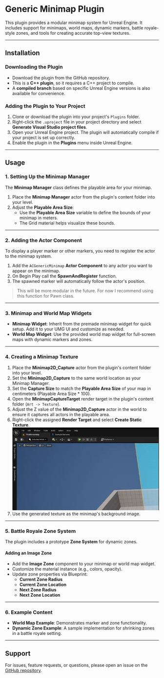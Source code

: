 # Generic Minimap Plugin

This plugin provides a modular minimap system for Unreal Engine. It includes support for minimaps, world maps, dynamic markers, battle royale-style zones, and tools for creating accurate top-view textures.

---

## Installation

### Downloading the Plugin
- Download the plugin from the GitHub repository.
- This is a **C++ plugin**, so it requires a C++ project to compile.
- A **compiled branch** based on specific Unreal Engine versions is also available for convenience.

### Adding the Plugin to Your Project
1. Clone or download the plugin into your project's `Plugins` folder.
2. Right-click the `.uproject` file in your project directory and select **Generate Visual Studio project files**.  
3. Open your Unreal Engine project. The plugin will automatically compile if your project is set up correctly.
4. Enable the plugin in the **Plugins** menu inside Unreal Engine.

---

## Usage

### 1. Setting Up the Minimap Manager
The **Minimap Manager** class defines the playable area for your minimap.

1. Place the **Minimap Manager** actor from the plugin's content folder into your level.
2. Adjust the **Playable Area Size**:
   - Use the **Playable Area Size** variable to define the bounds of your minimap in meters.
   - The Grid material helps visualize these bounds.

---

### 2. Adding the Actor Component
To display a player marker or other markers, you need to register the actor to the minimap system.

1. Add the `ACGenericMinimap` **Actor Component** to any actor you want to appear on the minimap.
2. On Begin Play call the **SpawnAndRegister** function.
3. The spawned marker will automatically follow the actor's position.
> This will be more modular in the future. For now I recommend using this function for Pawn class.

---

### 3. Minimap and World Map Widgets
- **Minimap Widget**: Inherit from the premade minimap widget for quick setup. Add it to your UMG UI and customize as needed.
- **World Map Widget**: Use the provided world map widget for full-screen maps with dynamic markers and zones.

---

### 4. Creating a Minimap Texture
1. Place the **Minimap2D_Capture** actor from the plugin's content folder into your level.
2. Set the **Minimap2D_Capture** to the same world location as your Minimap Manager.
3. Set the **Capture Size** to match the **Playable Area Size** of your map in centimeters (Playable Area Size * 100).
4. Open the **MinimapCaptureTarget** render target in the plugin's content folder (`Art -> Texture`).
5. Adjust the Z value of the **Minimap2D_Capture** actor in the world to ensure it captures all actors in the playable area.
6. Right-click the assigned **Render Target** and select **Create Static Texture**.
![](Resources\minimap_capture_target01.webp)
7. Use the generated texture as the minimap's background image.

---

### 5. Battle Royale Zone System
The plugin includes a prototype **Zone System** for dynamic zones.

#### Adding an Image Zone
- Add the **Image Zone** component to your minimap or world map widget.
- Customize the material instance (e.g., colors, opacity).
- Update zone properties via Blueprint:
  - **Current Zone Radius**
  - **Current Zone Location**
  - **Next Zone Radius**
  - **Next Zone Location**

---

### 6. Example Content
- **World Map Example**: Demonstrates marker and zone functionality.
- **Dynamic Zone Example**: A sample implementation for shrinking zones in a battle royale setting.

---

## Support
For issues, feature requests, or questions, please open an issue on the [GitHub repository](#).
